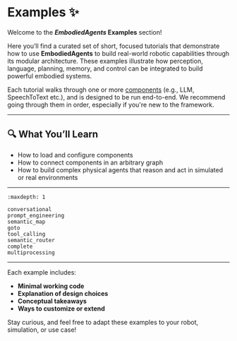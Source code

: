 # Examples ✨

Welcome to the **_EmbodiedAgents_ Examples** section!

Here you’ll find a curated set of short, focused tutorials that demonstrate how to use **EmbodiedAgents** to build real-world robotic capabilities through its modular architecture. These examples illustrate how perception, language, planning, memory, and control can be integrated to build powerful embodied systems.

Each tutorial walks through one or more [components](../basics/components.md) (e.g., LLM, SpeechToText etc.), and is designed to be run end-to-end. We recommend going through them in order, especially if you're new to the framework.

---

## 🔍 What You’ll Learn

- How to load and configure components
- How to connect components in an arbitrary graph
- How to build complex physical agents that reason and act in simulated or real environments

---

```{toctree}
:maxdepth: 1

conversational
prompt_engineering
semantic_map
goto
tool_calling
semantic_router
complete
multiprocessing
```

---

Each example includes:

- **Minimal working code**
- **Explanation of design choices**
- **Conceptual takeaways**
- **Ways to customize or extend**

Stay curious, and feel free to adapt these examples to your robot, simulation, or use case!

